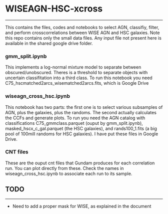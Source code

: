# WISEAGN-HSC-xcross
---
This contains the files, codes and notebooks to select AGN, classifiy, filter, and perform crosscorrelations between WISE AGN and HSC galaxies. Note this repo contains only the small data files. Any input file not present here is available in the shared google drive folder.

### gmm_split.ipynb
This implements a log-normal mixture model to separate between obscured/unobscured. Theres is a threshold to separate objects with uncertain classifitation into a third class. To run this notebook you need C75_hscmatched2arcs_wisematched2arcs.fits, which is Google Drive

### wiseagn_cross_hsc.ipynb
This notebook has two parts: the first one is to select various subsamples of AGN, plus the galaxies, plus the randoms. The second actually calculates the CCFs and generate plots. To run you need the AGN catalog with classifications C75_gmmclass.parquet (ouput by gmm_split.ipynb), masked_hscx_c_gal.parquet (the HSC galaxies), and rands100_1.fits (a big pool of 100mill randoms for HSC galaxies). I have put these files in Google Drive.

### CNT files
These are the ouput cnt files that Gundam produces for each correlation run. You can plot directly from these. Check the names in wiseagn_cross_hsc.ipynb to associate each run to its sample.




## TODO
---
* Need to add a proper mask for WISE, as explained in the document
